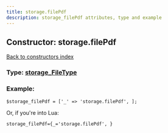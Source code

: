 ```yaml
---
title: storage.filePdf
description: storage_filePdf attributes, type and example
---
```

## Constructor: storage.filePdf  
[Back to constructors index](index.md)






### Type: [storage\_FileType](../types/storage_FileType.md)


### Example:

```
$storage_filePdf = ['_' => 'storage.filePdf', ];
```  

Or, if you're into Lua:  


```
storage_filePdf={_='storage.filePdf', }

```


